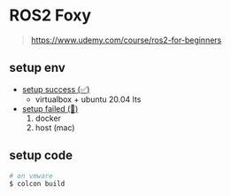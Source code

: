 # ROS2 Foxy
> https://www.udemy.com/course/ros2-for-beginners


## setup env
- [setup success (✅)](./setup_success.md)
  - virtualbox + ubuntu 20.04 lts
- [setup failed (🚫)](./setup_failed.md)
  1. docker
  2. host (mac)

## setup code
```bash
# on vmware
$ colcon build
```


